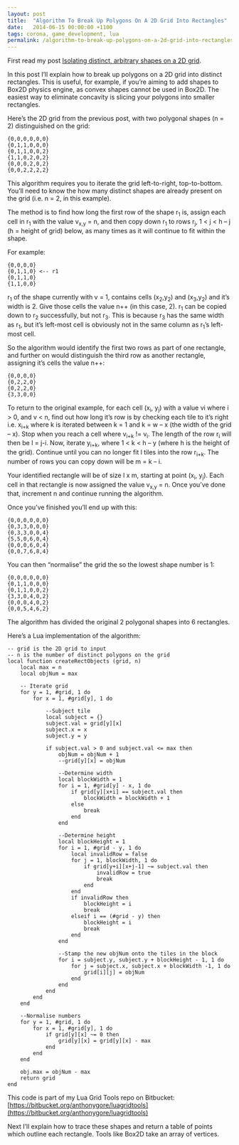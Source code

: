 ```yaml
---
layout: post
title:  "Algorithm To Break Up Polygons On A 2D Grid Into Rectangles"
date:   2014-06-15 00:00:00 +1100
tags: corona, game_development, lua
permalink: /algorithm-to-break-up-polygons-on-a-2d-grid-into-rectangles
---
```


First read my post [Isolating distinct, arbitrary shapes on a 2D grid](/isolating-distinct-arbitrary-shapes-on-a-2d-grid).

In this post I’ll explain how to break up polygons on a 2D grid into distinct rectangles. This is useful, for example, if you’re aiming to add shapes to Box2D physics engine, as convex shapes cannot be used in Box2D. The easiest way to eliminate concavity is slicing your polygons into smaller rectangles.

Here’s the 2D grid from the previous post, with two polygonal shapes (n = 2) distinguished on the grid:

    {0,0,0,0,0,0}
    {0,1,1,0,0,0}
    {0,1,1,0,0,2}
    {1,1,0,2,0,2}
    {0,0,0,2,0,2}
    {0,0,2,2,2,2}

This algorithm requires you to iterate the grid left-to-right, top-to-bottom. You’ll need to know the how many distinct shapes are already present on the grid (i.e. n = 2, in this example).

The method is to find how long the first row of the shape r<sub>1</sub> is, assign each cell in r<sub>1</sub> with the value v<sub>x,y</sub> = n, and then copy down r<sub>1</sub> to rows r<sub>j</sub>,  1 < j < h – j (h = height of grid) below, as many times as it will continue to fit within the shape.

For example:

    {0,0,0,0}
    {0,1,1,0} <-- r1
    {0,1,1,0}
    {1,1,0,0}

r<sub>1</sub> of the shape currently with v = 1, contains cells (x<sub>2</sub>,y<sub>2</sub>) and (x<sub>3</sub>,y<sub>2</sub>) and it’s width is 2. Give those cells the value n++ (in this case, 2). r<sub>1</sub> can be copied down to r<sub>2</sub> successfully, but not r<sub>3</sub>. This is because r<sub>3</sub> has the same width as r<sub>1</sub>, but it’s left-most cell is obviously not in the same column as r<sub>1</sub>’s left-most cell.

So the algorithm would identify the first two rows as part of one rectangle, and further on would distinguish the third row as another rectangle, assigning it’s cells the value n++:

    {0,0,0,0}
    {0,2,2,0}
    {0,2,2,0}
    {3,3,0,0}

To return to the original example, for each cell (x<sub>i</sub>, y<sub>j</sub>) with a value vi where i > 0, and v < n, find out how long it’s row is by checking each tile to it’s right i.e. x<sub>i+k</sub> where k is iterated between k = 1 and k = w – x (the width of the grid – x). Stop when you reach a cell where v<sub>i+k</sub> != v<sub>i</sub>. The length of the row r<sub>i</sub> will then be l = j-i. Now, iterate y<sub>i+k</sub>, where 1 < k < h – y (where h is the height of the grid). Continue until you can no longer fit l tiles into the row r<sub>i+k</sub>. The number of rows you can copy down will be m = k – i.

Your identified rectangle will be of size l x m, starting at point (x<sub>i</sub>, y<sub>j</sub>). Each cell in that rectangle is now assigned the value v<sub>x,y</sub> = n. Once you’ve done that, increment n and continue running the algorithm.

Once you’ve finished you’ll end up with this:

    {0,0,0,0,0,0}
    {0,3,3,0,0,0}
    {0,3,3,0,0,4}
    {5,5,0,6,0,4}
    {0,0,0,6,0,4}
    {0,0,7,6,8,4}

You can then “normalise” the grid the so the lowest shape number is 1:

    {0,0,0,0,0,0}
    {0,1,1,0,0,0}
    {0,1,1,0,0,2}
    {3,3,0,4,0,2}
    {0,0,0,4,0,2}
    {0,0,5,4,6,2}

The algorithm has divided the original 2 polygonal shapes into 6 rectangles.

Here’s a Lua implementation of the algorithm:

    -- grid is the 2D grid to input
    -- n is the number of distinct polygons on the grid
    local function createRectObjects (grid, n)
        local max = n
        local objNum = max
         
        -- Iterate grid
        for y = 1, #grid, 1 do
            for x = 1, #grid[y], 1 do
                 
                --Subject tile
                local subject = {}
                subject.val = grid[y][x]
                subject.x = x
                subject.y = y
                 
                if subject.val > 0 and subject.val <= max then
                    objNum = objNum + 1
                    --grid[y][x] = objNum
                     
                    --Determine width
                    local blockWidth = 1
                    for i = 1, #grid[y] - x, 1 do
                        if grid[y][x+i] == subject.val then
                            blockWidth = blockWidth + 1
                        else
                            break
                        end
                    end
                     
                    --Determine height
                    local blockHeight = 1
                    for i = 1, #grid - y, 1 do
                        local invalidRow = false
                        for j = 1, blockWidth, 1 do
                            if grid[y+i][x+j-1] ~= subject.val then
                                invalidRow = true
                                break
                            end
                        end
                        if invalidRow then
                            blockHeight = i
                            break
                        elseif i == (#grid - y) then
                            blockHeight = i
                            break
                        end
                    end
                     
                    --Stamp the new objNum onto the tiles in the block
                    for i = subject.y, subject.y + blockHeight - 1, 1 do
                        for j = subject.x, subject.x + blockWidth -1, 1 do
                            grid[i][j] = objNum
                        end
                    end
                end
            end
        end
         
        --Normalise numbers
        for y = 1, #grid, 1 do
            for x = 1, #grid[y], 1 do
                if grid[y][x] ~= 0 then
                    grid[y][x] = grid[y][x] - max
                end
            end
        end
         
        obj.max = objNum - max
        return grid
    end

This code is part of my Lua Grid Tools repo on Bitbucket: [https://bitbucket.org/anthonygore/luagridtools](https://bitbucket.org/anthonygore/luagridtools)

Next I’ll explain how to trace these shapes and return a table of points which outline each rectangle. Tools like Box2D take an array of vertices.
